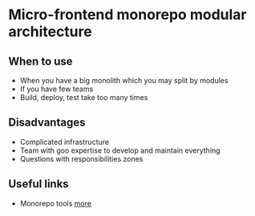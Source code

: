 # Micro-frontend monorepo modular architecture

## When to use

- When you have a big monolith which you may split by modules
- If you have few teams
- Build, deploy, test take too many times


## Disadvantages

- Complicated infrastructure
- Team with goo expertise to develop and maintain everything
- Questions with responsibilities zones 

## Useful links

- Monorepo tools [more](https://monorepo.tools/) 